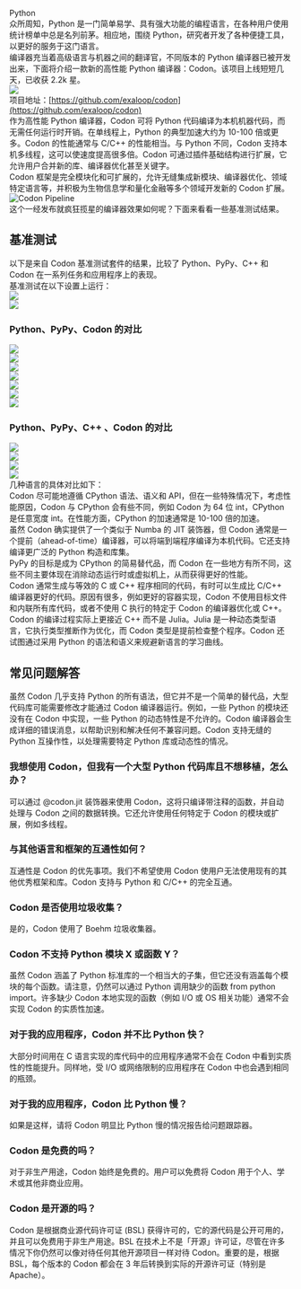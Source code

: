 Python<br />众所周知，Python 是一门简单易学、具有强大功能的编程语言，在各种用户使用统计榜单中总是名列前茅。相应地，围绕 Python，研究者开发了各种便捷工具，以更好的服务于这门语言。<br />编译器充当着高级语言与机器之间的翻译官，不同版本的 Python 编译器已被开发出来，下面将介绍一款新的高性能 Python 编译器：Codon。该项目上线短短几天，已收获 2.2k 星。<br />![](./img/1671152923789-19eaf0d6-bb8a-413d-91db-e1d1d2697619.png)<br />项目地址：[https://github.com/exaloop/codon](https://github.com/exaloop/codon)<br />作为高性能 Python 编译器，Codon 可将 Python 代码编译为本机机器代码，而无需任何运行时开销。在单线程上，Python 的典型加速大约为 10-100 倍或更多。Codon 的性能通常与 C/C++ 的性能相当。与 Python 不同，Codon 支持本机多线程，这可以使速度提高很多倍。Codon 可通过插件基础结构进行扩展，它允许用户合并新的库、编译器优化甚至关键字。<br />Codon 框架是完全模块化和可扩展的，允许无缝集成新模块、编译器优化、领域特定语言等，并积极为生物信息学和量化金融等多个领域开发新的 Codon 扩展。<br />![Codon Pipeline](./img/1671152923777-f62225a7-99fd-4bdd-ad43-ab0683955269.png "Codon Pipeline")<br />这个一经发布就疯狂揽星的编译器效果如何呢？下面来看看一些基准测试结果。
<a name="mW1Ky"></a>
## 基准测试
以下是来自 Codon 基准测试套件的结果，比较了 Python、PyPy、C++ 和 Codon 在一系列任务和应用程序上的表现。<br />基准测试在以下设置上运行：<br />![](./img/1671152924784-a04ff7e7-eea1-40e0-a0df-95d82dba8e2c.png)<br />![](./img/1671152923773-252afea9-f4fb-4e79-9429-ab60e831d976.png)
<a name="M4m7D"></a>
### Python、PyPy、Codon 的对比
![](./img/1671152923797-1c553335-5cb2-4421-aec3-9041785c9a89.png)<br />![](./img/1671152924638-d5b12f1f-ca41-48e1-b0ee-ca7adb5028db.png)<br />![](./img/1671152924876-eb241a2a-d407-410d-ac1d-399cc52e49d3.png)<br />![](./img/1671152925106-7e75540d-f79c-46c5-8de5-93c5fb843e0b.png)<br />![](./img/1671152925398-a36f21ba-942f-4d33-a6bd-afb9698027e1.png)<br />![](./img/1671152925746-2d93f87d-794d-482c-ab14-b79ab6fe7e90.png)<br />![](./img/1671152926260-7e060f3b-9b2f-4444-8ae9-cb71bfce19ed.png)
<a name="cdQDb"></a>
### Python、PyPy、C++ 、Codon 的对比
![](./img/1671152926139-c9a5bd22-f8c2-4831-a34d-2b9360de6b08.png)<br />![](./img/1671152926375-efb50cbe-d608-4734-b42b-d53a6767b881.png)<br />![](./img/1671152926471-dc2d8e27-7b23-4214-9adc-5a6eae0409ac.png)<br />![](./img/1671152927621-ef4ac713-85ef-4528-9a4b-e852c568d051.png)<br />几种语言的具体对比如下：<br />Codon 尽可能地遵循 CPython 语法、语义和 API，但在一些特殊情况下，考虑性能原因，Codon 与 CPython 会有些不同，例如 Codon 为 64 位 int，CPython 是任意宽度 int。在性能方面，CPython 的加速通常是 10-100 倍的加速。<br />虽然 Codon 确实提供了一个类似于 Numba 的 JIT 装饰器，但 Codon 通常是一个提前（ahead-of-time）编译器，可以将端到端程序编译为本机代码。它还支持编译更广泛的 Python 构造和库集。<br />PyPy 的目标是成为 CPython 的简易替代品，而 Codon 在一些地方有所不同，这些不同主要体现在消除动态运行时或虚拟机上，从而获得更好的性能。<br />Codon 通常生成与等效的 C 或 C++ 程序相同的代码，有时可以生成比 C/C++ 编译器更好的代码。原因有很多，例如更好的容器实现，Codon 不使用目标文件和内联所有库代码，或者不使用 C 执行的特定于 Codon 的编译器优化或 C++。<br />Codon 的编译过程实际上更接近 C++ 而不是 Julia。Julia 是一种动态类型语言，它执行类型推断作为优化，而 Codon 类型是提前检查整个程序。Codon 还试图通过采用 Python 的语法和语义来规避新语言的学习曲线。
<a name="kbkUU"></a>
## 常见问题解答
虽然 Codon 几乎支持 Python 的所有语法，但它并不是一个简单的替代品，大型代码库可能需要修改才能通过 Codon 编译器运行。例如，一些 Python 的模块还没有在 Codon 中实现，一些 Python 的动态特性是不允许的。Codon 编译器会生成详细的错误消息，以帮助识别和解决任何不兼容问题。Codon 支持无缝的 Python 互操作性，以处理需要特定 Python 库或动态性的情况。
<a name="O28a2"></a>
### 我想使用 Codon，但我有一个大型 Python 代码库且不想移植，怎么办？
可以通过 @codon.jit 装饰器来使用 Codon，这将只编译带注释的函数，并自动处理与 Codon 之间的数据转换。它还允许使用任何特定于 Codon 的模块或扩展，例如多线程。
<a name="HHZLA"></a>
### 与其他语言和框架的互通性如何？
互通性是 Codon 的优先事项。我们不希望使用 Codon 使用户无法使用现有的其他优秀框架和库。Codon 支持与 Python 和 C/C++ 的完全互通。
<a name="xmgLC"></a>
### Codon 是否使用垃圾收集？
是的，Codon 使用了 Boehm 垃圾收集器。
<a name="KKiHK"></a>
### Codon 不支持 Python 模块 X 或函数 Y？
虽然 Codon 涵盖了 Python 标准库的一个相当大的子集，但它还没有涵盖每个模块的每个函数。请注意，仍然可以通过 Python 调用缺少的函数 from python import。许多缺少 Codon 本地实现的函数（例如 I/O 或 OS 相关功能）通常不会实现 Codon 的实质性加速。
<a name="vOB3G"></a>
### 对于我的应用程序，Codon 并不比 Python 快？
大部分时间用在 C 语言实现的库代码中的应用程序通常不会在 Codon 中看到实质性的性能提升。同样地，受 I/O 或网络限制的应用程序在 Codon 中也会遇到相同的瓶颈。
<a name="UIlVo"></a>
### 对于我的应用程序，Codon 比 Python 慢？
如果是这样，请将 Codon 明显比 Python 慢的情况报告给问题跟踪器。
<a name="owipF"></a>
### Codon 是免费的吗？
对于非生产用途，Codon 始终是免费的。用户可以免费将 Codon 用于个人、学术或其他非商业应用。
<a name="jjDvF"></a>
### Codon 是开源的吗？
Codon 是根据商业源代码许可证 (BSL) 获得许可的，它的源代码是公开可用的，并且可以免费用于非生产用途。BSL 在技术上不是「开源」许可证，尽管在许多情况下你仍然可以像对待任何其他开源项目一样对待 Codon。重要的是，根据 BSL，每个版本的 Codon 都会在 3 年后转换到实际的开源许可证（特别是 Apache）。
